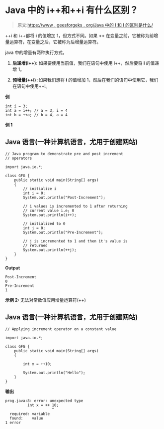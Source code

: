 # Java 中的 i++和++i 有什么区别？

> 原文:[https://www . geesforgeks . org/Java 中的 I 和 I 的区别是什么/](https://www.geeksforgeeks.org/what-is-the-difference-between-i-and-i-in-java/)

++i 和 i++都将 **i** 的值增加 1，但方式不同。如果 **++** 在变量之前，它被称为前增量运算符，在变量之后，它被称为后增量运算符。

java 中的增量有两种执行方式，

1) **后递增(i++):** 如果要使用当前值，我们在语句中使用 i++，然后要将 **i** 的值递增 1。

2) **预增量(++i)** :如果我们想将 **i** 的值增加 1，然后在我们的语句中使用它，我们在语句中使用++i。

**例**

```
int i = 3;
int a = i++; // a = 3, i = 4
int b = ++a; // b = 4, a = 4
```

**例 1**

## Java 语言(一种计算机语言，尤用于创建网站)

```
// Java program to demonstrate pre and post increment
// operators

import java.io.*;

class GFG {
    public static void main(String[] args)
    {
        // initialize i
        int i = 0;
        System.out.println("Post-Increment");

        // i values is incremented to 1 after returning
        // current value i.e; 0
        System.out.println(i++);

        // initialized to 0
        int j = 0;
        System.out.println("Pre-Increment");

        // j is incremented to 1 and then it's value is
        // returned
        System.out.println(++j);
    }
}
```

**Output**

```
Post-Increment
0
Pre-Increment
1
```

**示例 2:** 无法对常数值应用增量运算符(++)

## Java 语言(一种计算机语言，尤用于创建网站)

```
// Applying increment operator on a constant value

import java.io.*;

class GFG {
    public static void main(String[] args)
    {

        int x = ++10;

        System.out.println("Hello");
    }
}
```

**输出**

```
prog.java:8: error: unexpected type
          int x = ++ 10;
                     ^
  required: variable
  found:    value
1 error
```